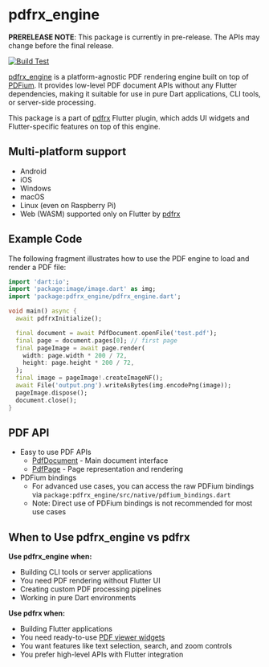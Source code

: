 # pdfrx_engine

**PRERELEASE NOTE**: This package is currently in pre-release. The APIs may change before the final release.

[![Build Test](https://github.com/espresso3389/pdfrx/actions/workflows/build-test.yml/badge.svg)](https://github.com/espresso3389/pdfrx/actions/workflows/build-test.yml)

[pdfrx_engine](https://pub.dartlang.org/packages/pdfrx_engine) is a platform-agnostic PDF rendering engine built on top of [PDFium](https://pdfium.googlesource.com/pdfium/). It provides low-level PDF document APIs without any Flutter dependencies, making it suitable for use in pure Dart applications, CLI tools, or server-side processing.

This package is a part of [pdfrx](https://pub.dartlang.org/packages/pdfrx) Flutter plugin, which adds UI widgets and Flutter-specific features on top of this engine.

## Multi-platform support

- Android
- iOS
- Windows
- macOS
- Linux (even on Raspberry Pi)
- Web (WASM) supported only on Flutter by [pdfrx](https://pub.dartlang.org/packages/pdfrx)

## Example Code

The following fragment illustrates how to use the PDF engine to load and render a PDF file:

```dart
import 'dart:io';
import 'package:image/image.dart' as img;
import 'package:pdfrx_engine/pdfrx_engine.dart';

void main() async {
  await pdfrxInitialize();

  final document = await PdfDocument.openFile('test.pdf');
  final page = document.pages[0]; // first page
  final pageImage = await page.render(
    width: page.width * 200 / 72,
    height: page.height * 200 / 72,
  );
  final image = pageImage!.createImageNF();
  await File('output.png').writeAsBytes(img.encodePng(image));
  pageImage.dispose();
  document.close();
}
```

## PDF API

- Easy to use PDF APIs
  - [PdfDocument](https://pub.dev/documentation/pdfrx_engine/latest/pdfrx_engine/PdfDocument-class.html) - Main document interface
  - [PdfPage](https://pub.dev/documentation/pdfrx_engine/latest/pdfrx_engine/PdfPage-class.html) - Page representation and rendering
- PDFium bindings
  - For advanced use cases, you can access the raw PDFium bindings via `package:pdfrx_engine/src/native/pdfium_bindings.dart`
  - Note: Direct use of PDFium bindings is not recommended for most use cases

## When to Use pdfrx_engine vs pdfrx

**Use pdfrx_engine when:**

- Building CLI tools or server applications
- You need PDF rendering without Flutter UI
- Creating custom PDF processing pipelines
- Working in pure Dart environments

**Use pdfrx when:**

- Building Flutter applications
- You need ready-to-use [PDF viewer widgets](https://pub.dev/documentation/pdfrx/latest/pdfrx/PdfViewer-class.html)
- You want features like text selection, search, and zoom controls
- You prefer high-level APIs with Flutter integration
